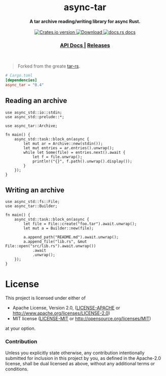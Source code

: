 <h1 align="center">async-tar</h1>
<div align="center">
 <strong>
   A tar archive reading/writing library for async Rust.
 </strong>
</div>

<br />

<div align="center">
  <!-- Crates version -->
  <a href="https://crates.io/crates/async-tar">
    <img src="https://img.shields.io/crates/v/async-tar.svg?style=flat-square"
    alt="Crates.io version" />
  </a>
  <!-- Downloads -->
  <a href="https://crates.io/crates/async-tar">
    <img src="https://img.shields.io/crates/d/async-tar.svg?style=flat-square"
      alt="Download" />
  </a>
  <!-- docs.rs docs -->
  <a href="https://docs.rs/async-tar">
    <img src="https://img.shields.io/badge/docs-latest-blue.svg?style=flat-square"
      alt="docs.rs docs" />
  </a>
</div>

<div align="center">
  <h3>
    <a href="https://docs.rs/async-tar">
      API Docs
    </a>
    <span> | </span>
    <a href="https://github.com/dignifiedquire/async-tar/releases">
      Releases
    </a>
  </h3>
</div>
<br/>

> Forked from the greate [tar-rs](https://github.com/alexcrichton/tar-rs).

```toml
# Cargo.toml
[dependencies]
async_tar = "0.4"
```

## Reading an archive

```rust,no_run
use async_std::io::stdin;
use async_std::prelude::*;

use async_tar::Archive;

fn main() {
    async_std::task::block_on(async {
        let mut ar = Archive::new(stdin());
        let mut entries = ar.entries().unwrap();
        while let Some(file) = entries.next().await {
            let f = file.unwrap();
            println!("{}", f.path().unwrap().display());
        }
    });
}
```

## Writing an archive

```rust,no_run
use async_std::fs::File;
use async_tar::Builder;

fn main() {
    async_std::task::block_on(async {
        let file = File::create("foo.tar").await.unwrap();
        let mut a = Builder::new(file);

        a.append_path("README.md").await.unwrap();
        a.append_file("lib.rs", &mut File::open("src/lib.rs").await.unwrap())
            .await
            .unwrap();
    });
}
```

# License

This project is licensed under either of

 * Apache License, Version 2.0, ([LICENSE-APACHE](LICENSE-APACHE) or
   http://www.apache.org/licenses/LICENSE-2.0)
 * MIT license ([LICENSE-MIT](LICENSE-MIT) or
   http://opensource.org/licenses/MIT)

at your option.

### Contribution

Unless you explicitly state otherwise, any contribution intentionally submitted
for inclusion in this project by you, as defined in the Apache-2.0 license,
shall be dual licensed as above, without any additional terms or conditions.
